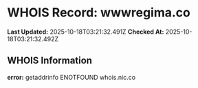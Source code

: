 # WHOIS Record: wwwregima.co

**Last Updated:** 2025-10-18T03:21:32.491Z
**Checked At:** 2025-10-18T03:21:32.492Z

## WHOIS Information

**error:** getaddrinfo ENOTFOUND whois.nic.co

